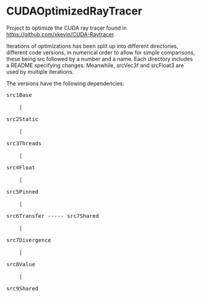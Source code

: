 # CUDAOptimizedRayTracer
Project to optimize the CUDA ray tracer found in https://github.com/xkevio/CUDA-Raytracer.

Iterations of optimizations has been split up into different directories, different code versions, in numerical order to allow for simple comparisons, these being src followed by a number and a name. Each directory includes a README specifying changes. Meanwhile, srcVec3f and srcFloat3 are used by multiple iterations.

The versions have the following dependencies:

<pre>
src1Base <br />
    | <br />
src2Static <br />
    | <br />
src3Threads <br />
    | <br />
src4Float <br />
    | <br />
src5Pinned <br />
    | <br />
src6Transfer ----- src7Shared <br />
    | <br />
src7Divergence <br />
    | <br />
src8Value <br />
    | <br />
src9Shared
</pre>
